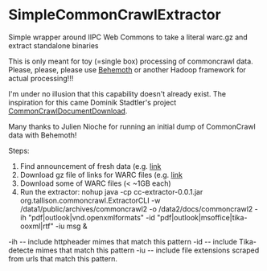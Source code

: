 # SimpleCommonCrawlExtractor
Simple wrapper around IIPC Web Commons to take a literal warc.gz and extract standalone binaries

This is only meant for toy (=single box) processing of commoncrawl data.
Please, please, please use [Behemoth](https://github.com/DigitalPebble/behemoth) or another Hadoop framework for
actual processing!!!

I'm under no illusion that this capability doesn't already exist.  The
inspiration for this came Dominik Stadtler's project
[CommonCrawlDocumentDownload](https://github.com/centic9/CommonCrawlDocumentDownload).

Many thanks to Julien Nioche for running an initial dump of CommonCrawl data
with Behemoth!

Steps:
1. Find announcement of fresh data (e.g.
[link](http://blog.commoncrawl.org/2015/07/may-2015-crawl-archive-available/)
2. Download gz file of links for WARC files (e.g.
[link](https://aws-publicdatasets.s3.amazonaws.com/common-crawl/crawl-data/CC-MAIN-2015-22/warc.paths.gz)
3. Download some of WARC files (< ~1GB each)
4. Run the extractor: nohup java -cp cc-extractor-0.0.1.jar org.tallison.commoncrawl.ExtractorCLI 
 -w /data1/public/archives/commoncrawl2 -o /data2/docs/commoncrawl2 
-ih "pdf|outlook|vnd.openxmlformats" 
-id "pdf|outlook|msoffice|tika-ooxml|rtf" -iu msg &

-ih -- include httpheader mimes that match this pattern
-id -- include Tika-detecte mimes that match this pattern
-iu -- include file extensions scraped from urls that match this pattern.
